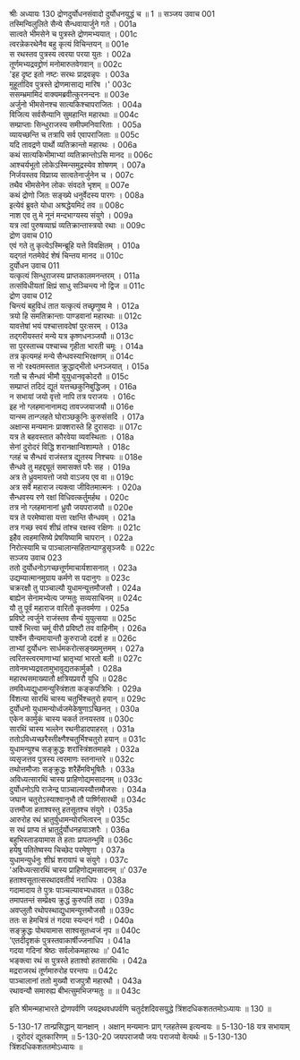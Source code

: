 श्रीः
अध्यायः 130
द्रोणदुर्योधनसंवादो दुर्योधनयुद्धं च ॥ 1 ॥
सञ्जय उवाच 	001  
तस्मिन्विलुलिते सैन्ये सैन्धवायार्जुने गते ।	001a  
सात्वते भीमसेने च पुत्रस्ते द्रोणमभ्ययात् ।	001c  
त्वरन्नेकरथेनैव बहु कृत्यं विचिन्तयन् ॥	001e  
स रथस्तव पुत्रस्य त्वरया परया युतः ।	002a  
तूर्णमभ्यद्रवद्द्रोणं मनोमारुतवेगवान् ॥	002c  
\'इह दृष्ट इतो नष्टः सरथः प्राद्रवन्नृपः ।	003a  
मुहूर्तादिव पुत्रस्ते द्रोणमासाद्य मारिष ।\'	003c  
ससम्भ्रमामिदं वाक्यमब्रवीत्कुरनन्दनः ॥	003e  
अर्जुनो भीमसेनश्च सात्यकिश्चापराजितः ।	004a  
विजित्य सर्वसैन्यानि सुमहान्ति महारथाः ॥	004c  
सम्प्राप्ताः सिन्धुराजस्य समीपमनिवारिताः ।	005a  
व्यायच्छन्ति च तत्रापि सर्व एवापराजिताः ॥	005c  
यदि तावद्रणे पार्थो व्यतिक्रान्तो महारथः ।	006a  
कथं सात्यकिभीमाभ्यां व्यतिक्रान्तोऽसि मानद ॥	006c  
आश्चर्यभूतो लोकेऽस्मिन्समुद्रस्येव शोषणम् ।	007a  
निर्जयस्तव विप्राग्र्य सात्वतेनार्जुनेन च ।	007c  
तथैव भीमसेनेन लोकः संवदते भृशम् ॥	007e  
कथं द्रोणो जितः सङ्ख्ये धनुर्वेदस्य पारगः ।	008a  
इत्येवं ब्रुवते योधा अश्रद्धेयमिदं तव ॥	008c  
नाश एव तु मे नूनं मन्दभाग्यस्य संयुगे ।	009a  
यत्र त्वां पुरुषव्याघ्रं व्यतिक्रान्तास्त्रयो रथाः ॥	009c  
द्रोण उवाच 	010  
एवं गते तु कृत्येऽस्मिन्ब्रूहि यत्ते विवक्षितम् ।	010a  
यद्गतं गतमेवेदं शेषं चिन्तय मानद ॥	010c  
दुर्योधन उवाच 	011  
यत्कृत्यं सिन्धुराजस्य प्राप्तकालमनन्तरम् ।	011a  
तत्संविधीयतां क्षिप्रं साधु सञ्चिन्त्य नो द्विज ॥	011c  
द्रोण उवाच 	012  
चिन्त्यं बहुविधं तात यत्कृत्यं तच्छृणुष्व मे ।	012a  
त्रयो हि समतिक्रान्ताः पाण्डवानां महारथाः ॥	012c  
यावत्तेषां भयं पश्चात्तावदेषां पुरःसरम् ।	013a  
तद्गरीयस्तरं मन्ये यत्र कृष्णधनञ्जयौ ॥	013c  
सा पुरस्ताच्च पश्चाच्च गृहीता भारती चमूः ।	014a  
तत्र कृत्यमहं मन्ये सैन्धवस्याभिरक्षणम् ॥	014c  
स नो रक्ष्यतमस्तात क्रुद्धाद्भीतो धनञ्जयात् ।	015a  
गतौ च सैन्धवं भीमौ युयुधानवृकोदरौ ॥	015c  
सम्प्राप्तं तदिदं द्यूतं यत्तच्छकुनिबुद्धिजम् ।	016a  
न सभायां जयो वृत्तो नापि तत्र पराजयः ।	016c  
इह नो ग्लहमानानामद्य तावज्जयाजयौ ॥	016e  
यान्स्म तान्ग्लहते घोराञ्छकुनिः कुरुसंसदि ।	017a  
अक्षान्स मन्यमानः प्राक्शरास्ते हि दुरासदाः ॥	017c  
यत्र ते बहवस्तात कौरवेया व्यवस्थिताः ।	018a  
सेनां दुरोदरं विद्धि शरानक्षान्विशाम्पते ।	018c  
ग्लहं च सैन्धवं राजंस्तत्र द्यूतस्य निश्चयः ॥	018e  
सैन्धवे तु महद्द्यूतं समासक्तं परैः सह ।	019a  
अत्र ते ध्रुवमायत्तो जयो वाऽजय एव वा ॥	019c  
अत्र सर्वे महाराज त्यक्त्वा जीवितमात्मनः ।	020a  
सैन्धवस्य रणे रक्षां विधिवत्कर्तुमर्हथ ।	020c  
तत्र नो ग्लहमानानां ध्रुवौ जयपराजयौ ॥	020e  
यत्र ते परमेष्वासा यत्ता रक्षन्ति सैन्धवम् ।	021a  
तत्र गच्छ स्वयं शीघ्रं तांश्च रक्षस्व रक्षिणः ॥	021c  
इहैव त्वहमासिष्ये प्रेषयिष्यामि चापरान् ।	022a  
निरोत्स्यामि च पाञ्चालान्सहितान्पाण्डुसृञ्जयैः ॥	022c  
सञ्जय उवाच 	023  
ततो दुर्योधनोऽगच्छत्तूर्णमाचार्यशासनात् ।	023a  
उद्यम्यात्मानमुग्राय कर्मणे स पदानुगः ॥	023c  
चक्ररक्षौ तु पाञ्चाल्यौ युधामन्यूत्तमौजसौ ।	024a  
बाह्येन सेनामभ्येत्य जग्मतुः सव्यसाचिनम् ॥	024c  
यौ तु पूर्वं महाराज वारितौ कृतवर्मणा ।	025a  
प्रविष्टे त्वर्जुने राजंस्तव सैन्यं युयुत्सया ॥	025c  
पार्श्वे भित्त्वा चमूं वीरौ प्रविष्टौ तव वाहिनीम् ।	026a  
पार्श्वेन सैन्यमायान्तौ कुरुराजो ददर्श ह ॥	026c  
ताभ्यां दुर्योधनः सार्धमकरोत्सङ्ख्यमुत्तमम् ।	027a  
त्वरितस्त्वरमाणाभ्यां भ्रातृभ्यां भारतो बली ॥	027c  
तावेनमभ्यद्रवतामुभावुद्यतकार्मुकौ ।	028a  
महारथसमाख्यातौ क्षत्रियप्रवरौ युधि ॥	028c  
तमविध्यद्युधामन्युस्त्रिंशता कङ्कपत्रिभिः ।	029a  
विंशत्या सारथिं चास्य चतुर्भिश्चतुरो हयान् ॥	029c  
दुर्योधनो युधामन्योर्ध्वजमेकेषुणाऽच्छिनत् ।	030a  
एकेन कार्मुकं चास्य चकर्त तनयस्तव ॥	030c  
सारथिं चास्य भल्लेन रथनीडादपाहरत् ।	031a  
ततोऽविध्यच्छरैस्तीक्ष्णैश्चतुर्भिश्चतुरो हयान् ॥	031c  
युधामन्युश्च सङ्क्रुद्धः शरांस्त्रिंशतमाहवे ।	032a  
व्यसृजत्तव पुत्रस्य त्वरमाणः स्तनान्तरे ॥	032c  
तथोत्तमौजाः सङ्क्रुद्धः शरैर्हेमविभूषितैः ।	033a  
अविध्यत्सारथिं चास्य प्राहिणोद्यमसादनम् ॥	033c  
दुर्योधनोऽपि राजेन्द्र पाञ्चाल्यस्यौत्तमौजसः ।	034a  
जघान चतुरोऽस्याश्वानुभौ तौ पार्ष्णिसारथी ॥	034c  
उत्तमौजा हताश्वस्तु हतसूतश्च संयुगे ।	035a  
आरुरोह रथं भ्रातुर्युधामन्योरभित्वरन् ॥	035c  
स रथं प्राप्य तं भ्रातुर्दुर्योधनहयाञ्शरैः ।	036a  
बहुभिस्ताडयामास ते हताः प्रापतन्भुवि ॥	036c  
हयेषु पतितेष्वस्य चिच्छेद परमेषुणा ।	037a  
युधामन्युर्धनुः शीघ्रं शरावापं च संयुगे ।	037c  
\'अविध्यत्सारथिं चास्य प्राहिणोद्यमसादनम् ॥\'	037e  
हताश्वसूतात्सरथादवतीर्य नराधिपः ।	038a  
गदामादाय ते पुत्रः पाञ्चल्यावभ्यधावत ॥	038c  
तमापतन्तं सम्प्रेक्ष्य क्रुद्धं कुरुपतिं तदा ।	039a  
अवप्लुतौ रथोपस्थाद्युधामन्यूत्तमौजसौ ॥	039c  
ततः स हेमचित्रं तं गदया स्यन्दनं गदी ।	040a  
सङ्क्रुद्धः पोथयामास साश्वसूतध्वजं नृप ॥	040c  
\'एतदीदृशकं पुत्रस्तवाकार्षीज्जनाधिप ।	041a  
गदया गदिनां श्रेष्ठः सर्वलोकमहारथः ॥\'	041c  
भङ्क्त्वा रथं स पुत्रस्ते हताश्वो हतसारथिः ।	042a  
मद्रराजरथं तूर्णमारुरोह परन्तपः ॥	042c  
पाञ्चालानां ततो मुख्यौ राजपुत्रौ महारथौ ।	043a  
रथावन्यौ समारुह्य बीभत्सुमभिजग्मतुः ॥ ॥	043c  

इति श्रीमन्महाभारते द्रोणपर्वणि जयद्रथवधपर्वणि चतुर्दशदिवसयुद्धे त्रिंशदधिकशततमोऽध्यायः ॥ 130 ॥

5-130-17 तान्प्रसिद्धान् यानक्षान् । अक्षान् मन्यमानः प्राग् ग्लहतेस्म इत्यन्वयः ॥ 5-130-18 यत्र सभायाम् । दूरोदरं द्यूतकारिणम् ॥ 5-130-20 जयपराजयौ जयः पराजयो वेत्यर्थः ॥ 5-130-130 त्रिंशदधिकशततमोऽध्यायः ॥
